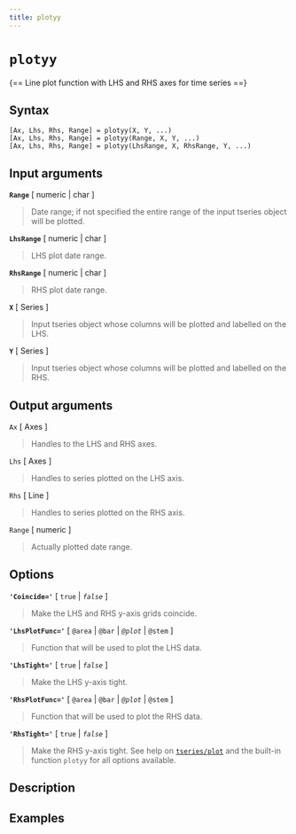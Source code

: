 ```yaml
---
title: plotyy
---
```


# `plotyy`

{== Line plot function with LHS and RHS axes for time series ==}


## Syntax 

    [Ax, Lhs, Rhs, Range] = plotyy(X, Y, ...)
    [Ax, Lhs, Rhs, Range] = plotyy(Range, X, Y, ...)
    [Ax, Lhs, Rhs, Range] = plotyy(LhsRange, X, RhsRange, Y, ...)

## Input arguments 

__`Range`__ [ numeric | char ] 
> 
> Date range; if not specified the entire
> range of the input tseries object will be plotted.
> 

__`LhsRange`__ [ numeric | char ]
> 
> LHS plot date range.
> 

__`RhsRange`__ [ numeric | char ] 
> 
> RHS plot date range.
> 

__`X`__ [ Series ]
> 
> Input tseries object whose columns will be plotted
> and labelled on the LHS.
> 

__`Y`__ [ Series ] 
> 
> Input tseries object whose columns will be plotted
> and labelled on the RHS.
> 

## Output arguments 

`Ax` [ Axes ] 
> 
> Handles to the LHS and RHS axes.
> 

`Lhs` [ Axes ] 
> 
> Handles to series plotted on the LHS axis.
> 

`Rhs` [ Line ] 
> 
> Handles to series plotted on the RHS axis.
> 

`Range` [ numeric ]
> 
> Actually plotted date range.
> 

## Options 

__`'Coincide='`__ [ `true` | *`false`* ] 
> 
> Make the LHS and RHS y-axis
> grids coincide.
> 

__`'LhsPlotFunc='`__ [ `@area` | `@bar` | *`@plot`* | `@stem` ]
> 
> Function that will be used to plot the LHS data.
> 

__`'LhsTight='`__ [ `true` | *`false`* ] 
> 
> Make the LHS y-axis tight.
> 

__`'RhsPlotFunc='`__ [ `@area` | `@bar` | *`@plot`* | `@stem` ] 
> 
> Function that will be used to plot the RHS data.
> 

__`'RhsTight='`__ [ `true` | *`false`* ] 
> 
> Make the RHS y-axis tight.
> See help on [`tseries/plot`](tseries/plot) and the built-in function
> `plotyy` for all options available. 
> 

## Description 



## Examples

```matlab
```

